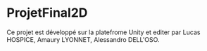 # ProjetFinal2D
Ce projet est développé sur la platefrome Unity et editer par Lucas HOSPICE, Amaury LYONNET, Alessandro DELL'OSO.
